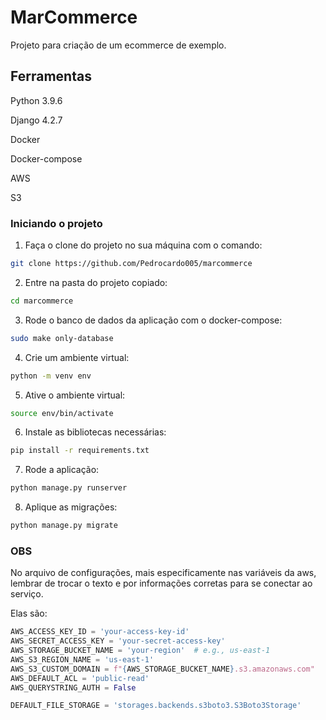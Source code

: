 # MarCommerce

Projeto para criação de um ecommerce de exemplo.

## Ferramentas

Python 3.9.6

Django 4.2.7

Docker

Docker-compose

AWS

S3

### Iniciando o projeto

1. Faça o clone do projeto no sua máquina com o comando:
```bash
git clone https://github.com/Pedrocardo005/marcommerce
```

2. Entre na pasta do projeto copiado:
```bash
cd marcommerce
```

3. Rode o banco de dados da aplicação com o docker-compose:
```bash
sudo make only-database
```

4. Crie um ambiente virtual:
```bash
python -m venv env
```

5. Ative o ambiente virtual:
```bash
source env/bin/activate
```

6. Instale as bibliotecas necessárias:
```bash
pip install -r requirements.txt
```

7. Rode a aplicação:
```bash
python manage.py runserver
```

8. Aplique as migrações:
```bash
python manage.py migrate
```

### OBS

No arquivo de configurações, mais especificamente nas variáveis da aws, lembrar de trocar o texto e por informações corretas para se conectar ao serviço.

Elas são:
```python
AWS_ACCESS_KEY_ID = 'your-access-key-id'
AWS_SECRET_ACCESS_KEY = 'your-secret-access-key'
AWS_STORAGE_BUCKET_NAME = 'your-region'  # e.g., us-east-1
AWS_S3_REGION_NAME = 'us-east-1'
AWS_S3_CUSTOM_DOMAIN = f"{AWS_STORAGE_BUCKET_NAME}.s3.amazonaws.com"
AWS_DEFAULT_ACL = 'public-read'
AWS_QUERYSTRING_AUTH = False

DEFAULT_FILE_STORAGE = 'storages.backends.s3boto3.S3Boto3Storage'
```
